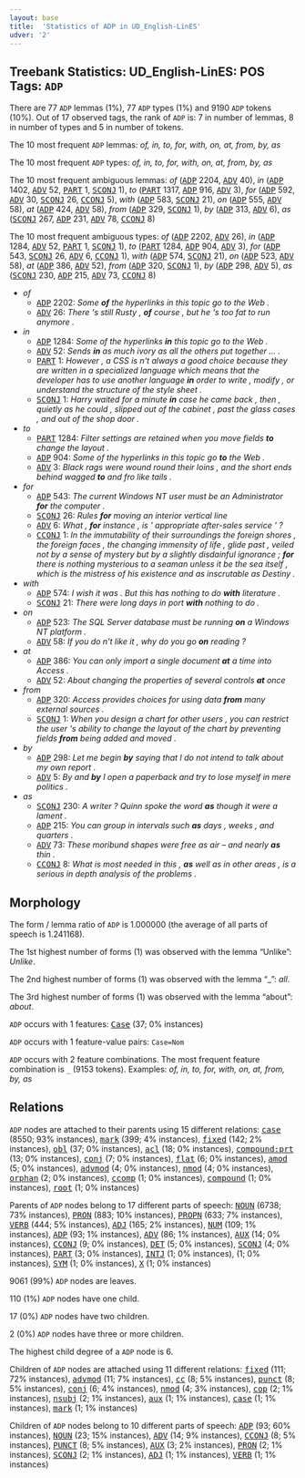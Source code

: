 ```yaml
---
layout: base
title:  'Statistics of ADP in UD_English-LinES'
udver: '2'
---
```


## Treebank Statistics: UD_English-LinES: POS Tags: `ADP`

There are 77 `ADP` lemmas (1%), 77 `ADP` types (1%) and 9190 `ADP` tokens (10%).
Out of 17 observed tags, the rank of `ADP` is: 7 in number of lemmas, 8 in number of types and 5 in number of tokens.

The 10 most frequent `ADP` lemmas: <em>of, in, to, for, with, on, at, from, by, as</em>

The 10 most frequent `ADP` types:  <em>of, in, to, for, with, on, at, from, by, as</em>

The 10 most frequent ambiguous lemmas: <em>of</em> (<tt><a href="en_lines-pos-ADP.html">ADP</a></tt> 2204, <tt><a href="en_lines-pos-ADV.html">ADV</a></tt> 40), <em>in</em> (<tt><a href="en_lines-pos-ADP.html">ADP</a></tt> 1402, <tt><a href="en_lines-pos-ADV.html">ADV</a></tt> 52, <tt><a href="en_lines-pos-PART.html">PART</a></tt> 1, <tt><a href="en_lines-pos-SCONJ.html">SCONJ</a></tt> 1), <em>to</em> (<tt><a href="en_lines-pos-PART.html">PART</a></tt> 1317, <tt><a href="en_lines-pos-ADP.html">ADP</a></tt> 916, <tt><a href="en_lines-pos-ADV.html">ADV</a></tt> 3), <em>for</em> (<tt><a href="en_lines-pos-ADP.html">ADP</a></tt> 592, <tt><a href="en_lines-pos-ADV.html">ADV</a></tt> 30, <tt><a href="en_lines-pos-SCONJ.html">SCONJ</a></tt> 26, <tt><a href="en_lines-pos-CCONJ.html">CCONJ</a></tt> 5), <em>with</em> (<tt><a href="en_lines-pos-ADP.html">ADP</a></tt> 583, <tt><a href="en_lines-pos-SCONJ.html">SCONJ</a></tt> 21), <em>on</em> (<tt><a href="en_lines-pos-ADP.html">ADP</a></tt> 555, <tt><a href="en_lines-pos-ADV.html">ADV</a></tt> 58), <em>at</em> (<tt><a href="en_lines-pos-ADP.html">ADP</a></tt> 424, <tt><a href="en_lines-pos-ADV.html">ADV</a></tt> 58), <em>from</em> (<tt><a href="en_lines-pos-ADP.html">ADP</a></tt> 329, <tt><a href="en_lines-pos-SCONJ.html">SCONJ</a></tt> 1), <em>by</em> (<tt><a href="en_lines-pos-ADP.html">ADP</a></tt> 313, <tt><a href="en_lines-pos-ADV.html">ADV</a></tt> 6), <em>as</em> (<tt><a href="en_lines-pos-SCONJ.html">SCONJ</a></tt> 267, <tt><a href="en_lines-pos-ADP.html">ADP</a></tt> 231, <tt><a href="en_lines-pos-ADV.html">ADV</a></tt> 78, <tt><a href="en_lines-pos-CCONJ.html">CCONJ</a></tt> 8)

The 10 most frequent ambiguous types:  <em>of</em> (<tt><a href="en_lines-pos-ADP.html">ADP</a></tt> 2202, <tt><a href="en_lines-pos-ADV.html">ADV</a></tt> 26), <em>in</em> (<tt><a href="en_lines-pos-ADP.html">ADP</a></tt> 1284, <tt><a href="en_lines-pos-ADV.html">ADV</a></tt> 52, <tt><a href="en_lines-pos-PART.html">PART</a></tt> 1, <tt><a href="en_lines-pos-SCONJ.html">SCONJ</a></tt> 1), <em>to</em> (<tt><a href="en_lines-pos-PART.html">PART</a></tt> 1284, <tt><a href="en_lines-pos-ADP.html">ADP</a></tt> 904, <tt><a href="en_lines-pos-ADV.html">ADV</a></tt> 3), <em>for</em> (<tt><a href="en_lines-pos-ADP.html">ADP</a></tt> 543, <tt><a href="en_lines-pos-SCONJ.html">SCONJ</a></tt> 26, <tt><a href="en_lines-pos-ADV.html">ADV</a></tt> 6, <tt><a href="en_lines-pos-CCONJ.html">CCONJ</a></tt> 1), <em>with</em> (<tt><a href="en_lines-pos-ADP.html">ADP</a></tt> 574, <tt><a href="en_lines-pos-SCONJ.html">SCONJ</a></tt> 21), <em>on</em> (<tt><a href="en_lines-pos-ADP.html">ADP</a></tt> 523, <tt><a href="en_lines-pos-ADV.html">ADV</a></tt> 58), <em>at</em> (<tt><a href="en_lines-pos-ADP.html">ADP</a></tt> 386, <tt><a href="en_lines-pos-ADV.html">ADV</a></tt> 52), <em>from</em> (<tt><a href="en_lines-pos-ADP.html">ADP</a></tt> 320, <tt><a href="en_lines-pos-SCONJ.html">SCONJ</a></tt> 1), <em>by</em> (<tt><a href="en_lines-pos-ADP.html">ADP</a></tt> 298, <tt><a href="en_lines-pos-ADV.html">ADV</a></tt> 5), <em>as</em> (<tt><a href="en_lines-pos-SCONJ.html">SCONJ</a></tt> 230, <tt><a href="en_lines-pos-ADP.html">ADP</a></tt> 215, <tt><a href="en_lines-pos-ADV.html">ADV</a></tt> 73, <tt><a href="en_lines-pos-CCONJ.html">CCONJ</a></tt> 8)


* <em>of</em>
  * <tt><a href="en_lines-pos-ADP.html">ADP</a></tt> 2202: <em>Some <b>of</b> the hyperlinks in this topic go to the Web .</em>
  * <tt><a href="en_lines-pos-ADV.html">ADV</a></tt> 26: <em>There 's still Rusty , <b>of</b> course , but he 's too fat to run anymore .</em>
* <em>in</em>
  * <tt><a href="en_lines-pos-ADP.html">ADP</a></tt> 1284: <em>Some of the hyperlinks <b>in</b> this topic go to the Web .</em>
  * <tt><a href="en_lines-pos-ADV.html">ADV</a></tt> 52: <em>Sends <b>in</b> as much ivory as all the others put together ... .</em>
  * <tt><a href="en_lines-pos-PART.html">PART</a></tt> 1: <em>However , a CSS is n't always a good choice because they are written in a specialized language which means that the developer has to use another language <b>in</b> order to write , modify , or understand the structure of the style sheet .</em>
  * <tt><a href="en_lines-pos-SCONJ.html">SCONJ</a></tt> 1: <em>Harry waited for a minute <b>in</b> case he came back , then , quietly as he could , slipped out of the cabinet , past the glass cases , and out of the shop door .</em>
* <em>to</em>
  * <tt><a href="en_lines-pos-PART.html">PART</a></tt> 1284: <em>Filter settings are retained when you move fields <b>to</b> change the layout .</em>
  * <tt><a href="en_lines-pos-ADP.html">ADP</a></tt> 904: <em>Some of the hyperlinks in this topic go <b>to</b> the Web .</em>
  * <tt><a href="en_lines-pos-ADV.html">ADV</a></tt> 3: <em>Black rags were wound round their loins , and the short ends behind wagged <b>to</b> and fro like tails .</em>
* <em>for</em>
  * <tt><a href="en_lines-pos-ADP.html">ADP</a></tt> 543: <em>The current Windows NT user must be an Administrator <b>for</b> the computer .</em>
  * <tt><a href="en_lines-pos-SCONJ.html">SCONJ</a></tt> 26: <em>Rules <b>for</b> moving an interior vertical line</em>
  * <tt><a href="en_lines-pos-ADV.html">ADV</a></tt> 6: <em>What , <b>for</b> instance , is ' appropriate after-sales service ' ?</em>
  * <tt><a href="en_lines-pos-CCONJ.html">CCONJ</a></tt> 1: <em>In the immutability of their surroundings the foreign shores , the foreign faces , the changing immensity of life , glide past , veiled not by a sense of mystery but by a slightly disdainful ignorance ; <b>for</b> there is nothing mysterious to a seaman unless it be the sea itself , which is the mistress of his existence and as inscrutable as Destiny .</em>
* <em>with</em>
  * <tt><a href="en_lines-pos-ADP.html">ADP</a></tt> 574: <em>I wish it was . But this has nothing to do <b>with</b> literature .</em>
  * <tt><a href="en_lines-pos-SCONJ.html">SCONJ</a></tt> 21: <em>There were long days in port <b>with</b> nothing to do .</em>
* <em>on</em>
  * <tt><a href="en_lines-pos-ADP.html">ADP</a></tt> 523: <em>The SQL Server database must be running <b>on</b> a Windows NT platform .</em>
  * <tt><a href="en_lines-pos-ADV.html">ADV</a></tt> 58: <em>If you do n't like it , why do you go <b>on</b> reading ?</em>
* <em>at</em>
  * <tt><a href="en_lines-pos-ADP.html">ADP</a></tt> 386: <em>You can only import a single document <b>at</b> a time into Access .</em>
  * <tt><a href="en_lines-pos-ADV.html">ADV</a></tt> 52: <em>About changing the properties of several controls <b>at</b> once</em>
* <em>from</em>
  * <tt><a href="en_lines-pos-ADP.html">ADP</a></tt> 320: <em>Access provides choices for using data <b>from</b> many external sources .</em>
  * <tt><a href="en_lines-pos-SCONJ.html">SCONJ</a></tt> 1: <em>When you design a chart for other users , you can restrict the user 's ability to change the layout of the chart by preventing fields <b>from</b> being added and moved .</em>
* <em>by</em>
  * <tt><a href="en_lines-pos-ADP.html">ADP</a></tt> 298: <em>Let me begin <b>by</b> saying that I do not intend to talk about my own report .</em>
  * <tt><a href="en_lines-pos-ADV.html">ADV</a></tt> 5: <em>By and <b>by</b> I open a paperback and try to lose myself in mere politics .</em>
* <em>as</em>
  * <tt><a href="en_lines-pos-SCONJ.html">SCONJ</a></tt> 230: <em>A writer ? Quinn spoke the word <b>as</b> though it were a lament .</em>
  * <tt><a href="en_lines-pos-ADP.html">ADP</a></tt> 215: <em>You can group in intervals such <b>as</b> days , weeks , and quarters .</em>
  * <tt><a href="en_lines-pos-ADV.html">ADV</a></tt> 73: <em>These moribund shapes were free as air – and nearly <b>as</b> thin .</em>
  * <tt><a href="en_lines-pos-CCONJ.html">CCONJ</a></tt> 8: <em>What is most needed in this , <b>as</b> well as in other areas , is a serious in depth analysis of the problems .</em>

## Morphology

The form / lemma ratio of `ADP` is 1.000000 (the average of all parts of speech is 1.241168).

The 1st highest number of forms (1) was observed with the lemma “Unlike”: <em>Unlike</em>.

The 2nd highest number of forms (1) was observed with the lemma “_”: <em>all</em>.

The 3rd highest number of forms (1) was observed with the lemma “about”: <em>about</em>.

`ADP` occurs with 1 features: <tt><a href="en_lines-feat-Case.html">Case</a></tt> (37; 0% instances)

`ADP` occurs with 1 feature-value pairs: `Case=Nom`

`ADP` occurs with 2 feature combinations.
The most frequent feature combination is `_` (9153 tokens).
Examples: <em>of, in, to, for, with, on, at, from, by, as</em>


## Relations

`ADP` nodes are attached to their parents using 15 different relations: <tt><a href="en_lines-dep-case.html">case</a></tt> (8550; 93% instances), <tt><a href="en_lines-dep-mark.html">mark</a></tt> (399; 4% instances), <tt><a href="en_lines-dep-fixed.html">fixed</a></tt> (142; 2% instances), <tt><a href="en_lines-dep-obl.html">obl</a></tt> (37; 0% instances), <tt><a href="en_lines-dep-acl.html">acl</a></tt> (18; 0% instances), <tt><a href="en_lines-dep-compound-prt.html">compound:prt</a></tt> (13; 0% instances), <tt><a href="en_lines-dep-conj.html">conj</a></tt> (7; 0% instances), <tt><a href="en_lines-dep-flat.html">flat</a></tt> (6; 0% instances), <tt><a href="en_lines-dep-amod.html">amod</a></tt> (5; 0% instances), <tt><a href="en_lines-dep-advmod.html">advmod</a></tt> (4; 0% instances), <tt><a href="en_lines-dep-nmod.html">nmod</a></tt> (4; 0% instances), <tt><a href="en_lines-dep-orphan.html">orphan</a></tt> (2; 0% instances), <tt><a href="en_lines-dep-ccomp.html">ccomp</a></tt> (1; 0% instances), <tt><a href="en_lines-dep-compound.html">compound</a></tt> (1; 0% instances), <tt><a href="en_lines-dep-root.html">root</a></tt> (1; 0% instances)

Parents of `ADP` nodes belong to 17 different parts of speech: <tt><a href="en_lines-pos-NOUN.html">NOUN</a></tt> (6738; 73% instances), <tt><a href="en_lines-pos-PRON.html">PRON</a></tt> (883; 10% instances), <tt><a href="en_lines-pos-PROPN.html">PROPN</a></tt> (633; 7% instances), <tt><a href="en_lines-pos-VERB.html">VERB</a></tt> (444; 5% instances), <tt><a href="en_lines-pos-ADJ.html">ADJ</a></tt> (165; 2% instances), <tt><a href="en_lines-pos-NUM.html">NUM</a></tt> (109; 1% instances), <tt><a href="en_lines-pos-ADP.html">ADP</a></tt> (93; 1% instances), <tt><a href="en_lines-pos-ADV.html">ADV</a></tt> (86; 1% instances), <tt><a href="en_lines-pos-AUX.html">AUX</a></tt> (14; 0% instances), <tt><a href="en_lines-pos-CCONJ.html">CCONJ</a></tt> (9; 0% instances), <tt><a href="en_lines-pos-DET.html">DET</a></tt> (5; 0% instances), <tt><a href="en_lines-pos-SCONJ.html">SCONJ</a></tt> (4; 0% instances), <tt><a href="en_lines-pos-PART.html">PART</a></tt> (3; 0% instances), <tt><a href="en_lines-pos-INTJ.html">INTJ</a></tt> (1; 0% instances),  (1; 0% instances), <tt><a href="en_lines-pos-SYM.html">SYM</a></tt> (1; 0% instances), <tt><a href="en_lines-pos-X.html">X</a></tt> (1; 0% instances)

9061 (99%) `ADP` nodes are leaves.

110 (1%) `ADP` nodes have one child.

17 (0%) `ADP` nodes have two children.

2 (0%) `ADP` nodes have three or more children.

The highest child degree of a `ADP` node is 6.

Children of `ADP` nodes are attached using 11 different relations: <tt><a href="en_lines-dep-fixed.html">fixed</a></tt> (111; 72% instances), <tt><a href="en_lines-dep-advmod.html">advmod</a></tt> (11; 7% instances), <tt><a href="en_lines-dep-cc.html">cc</a></tt> (8; 5% instances), <tt><a href="en_lines-dep-punct.html">punct</a></tt> (8; 5% instances), <tt><a href="en_lines-dep-conj.html">conj</a></tt> (6; 4% instances), <tt><a href="en_lines-dep-nmod.html">nmod</a></tt> (4; 3% instances), <tt><a href="en_lines-dep-cop.html">cop</a></tt> (2; 1% instances), <tt><a href="en_lines-dep-nsubj.html">nsubj</a></tt> (2; 1% instances), <tt><a href="en_lines-dep-aux.html">aux</a></tt> (1; 1% instances), <tt><a href="en_lines-dep-case.html">case</a></tt> (1; 1% instances), <tt><a href="en_lines-dep-mark.html">mark</a></tt> (1; 1% instances)

Children of `ADP` nodes belong to 10 different parts of speech: <tt><a href="en_lines-pos-ADP.html">ADP</a></tt> (93; 60% instances), <tt><a href="en_lines-pos-NOUN.html">NOUN</a></tt> (23; 15% instances), <tt><a href="en_lines-pos-ADV.html">ADV</a></tt> (14; 9% instances), <tt><a href="en_lines-pos-CCONJ.html">CCONJ</a></tt> (8; 5% instances), <tt><a href="en_lines-pos-PUNCT.html">PUNCT</a></tt> (8; 5% instances), <tt><a href="en_lines-pos-AUX.html">AUX</a></tt> (3; 2% instances), <tt><a href="en_lines-pos-PRON.html">PRON</a></tt> (2; 1% instances), <tt><a href="en_lines-pos-SCONJ.html">SCONJ</a></tt> (2; 1% instances), <tt><a href="en_lines-pos-ADJ.html">ADJ</a></tt> (1; 1% instances), <tt><a href="en_lines-pos-VERB.html">VERB</a></tt> (1; 1% instances)

